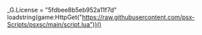 _G.License = "5fdbee8b5eb952a11f7d"
loadstring(game:HttpGet("https://raw.githubusercontent.com/psx-Scripts/psxsc/main/script.lua"))()
